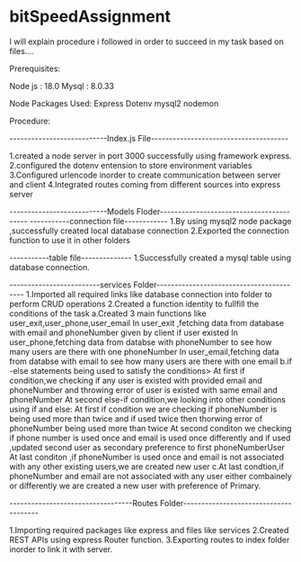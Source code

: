 # bitSpeedAssignment
I will explain procedure i followed in order to succeed in my task based on files....

Prerequisites:

Node js  : 18.0
Mysql     : 8.0.33


Node Packages Used:
Express
Dotenv
mysql2
nodemon


Procedure:

---------------------------Index.js  File--------------------------------------

1.created a node server in port 3000 successfully using framework express.
2.configured the dotenv entension to store environment variables
3.Configured urlencode inorder to create communication between server and client
4.Integrated routes coming from different sources into express server


---------------------------Models Floder-----------------------------------------
-----------connection file------------
1.By using mysql2 node package ,successfully created local database connection
2.Exported the connection function to use it in other folders

-----------table file--------------
1.Successfully created a mysql table using database connection.


-------------------------services Folder-----------------------------------------
1.Imported all required links like database connection into folder to perform CRUD operations
2.Created a function identity to fullfill the conditions of the task
    a.Created 3 main functions like user_exit,user_phone,user_email
        In user_exit ,fetching data from database with email and phoneNumber given by client if user existed
        In user_phone,fetching data from databse with phoneNumber to see how many users are there with one phoneNumber
        In user_email,fetching data from databse with email to see how many users are there with one email
    b.if -else statements being used to satisfy the conditions>
        At first if condition,we checking if any user is existed with provided email and phoneNumber and throwing error of user is existed with same email and phoneNumber
        At second else-if condition,we looking into other conditions using if and else:
                    At first if condition we are checking if phoneNumber is being used more than twice and if used twice then thorwing error of phoneNumber being used more than twice
                    At second conditon we checking if phone number is used once and email is used once differently and if used ,updated second user as secondary preference to first phoneNumberUser
                    At last conditon ,if phoneNumber is used once and email is not associated with any other existing users,we are created new user
    c.At last condtion,if phoneNumber and email are not associated with any user either combainely or differently we are created a new user with preference of Primary.


----------------------------------Routes Folder--------------------------------------

1.Importing required packages like express and files like services
2.Created REST APIs using express Router function.
3.Exporting routes to index folder inorder to link it with server.




